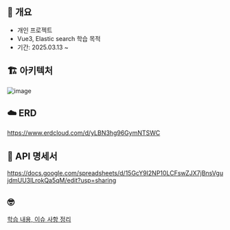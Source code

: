
## 🤺 개요
- 개인 프로젝트
- Vue3, Elastic search 학습 목적
- 기간: 2025.03.13 ~

## 🏗️ 아키텍처
![image](https://github.com/user-attachments/assets/29d53233-19c2-4468-a1e7-4a565bcb0a9f)



## ☁️ ERD
https://www.erdcloud.com/d/yLBN3hg96GymNTSWC

## 📌 API 명세서
https://docs.google.com/spreadsheets/d/15GcY9I2NP10LCFswZJX7jBnsVgujdmUU3lLrokQa5qM/edit?usp=sharing

## 🤓
[학습 내용, 이슈 사항 정리](https://github.com/orgs/caboom-log/projects/1)
